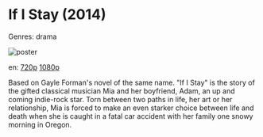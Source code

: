 # If I Stay (2014)

Genres: drama

![poster](http://image.tmdb.org/t/p/w500/isUQKy3cdfN62DfIp0dhl4hD5oc.jpg)

en:
  [720p](magnet:?xt=urn:btih:4EFE4986FC8B15951469CF6AC82FE102E8C9007A&tr=udp://glotorrents.pw:6969/announce&tr=udp://tracker.opentrackr.org:1337/announce&tr=udp://torrent.gresille.org:80/announce&tr=udp://tracker.openbittorrent.com:80&tr=udp://tracker.coppersurfer.tk:6969&tr=udp://tracker.leechers-paradise.org:6969&tr=udp://p4p.arenabg.ch:1337&tr=udp://tracker.internetwarriors.net:1337)
  [1080p](magnet:?xt=urn:btih:F7272F52B6009671A92580C8DEFD28F669E826D6&tr=udp://glotorrents.pw:6969/announce&tr=udp://tracker.opentrackr.org:1337/announce&tr=udp://torrent.gresille.org:80/announce&tr=udp://tracker.openbittorrent.com:80&tr=udp://tracker.coppersurfer.tk:6969&tr=udp://tracker.leechers-paradise.org:6969&tr=udp://p4p.arenabg.ch:1337&tr=udp://tracker.internetwarriors.net:1337)
  


Based on Gayle Forman's novel of the same name. "If I Stay" is the story of the gifted classical musician Mia and her boyfriend, Adam, an up and coming indie-rock star. Torn between two paths in life, her art or her relationship, Mia is forced to make an even starker choice between life and death when she is caught in a fatal car accident with her family one snowy morning in Oregon.